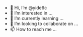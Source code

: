 - 👋 Hi, I’m @yide6c
- 👀 I’m interested in ...
- 🌱 I’m currently learning ...
- 💞️ I’m looking to collaborate on ...
- 📫 How to reach me ...

<!---
yide6c/yide6c is a ✨ special ✨ repository because its `README.md` (this file) appears on your GitHub profile.
You can click the Preview link to take a look at your changes.
--->
